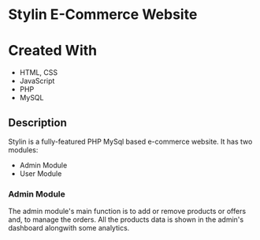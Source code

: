 # Stylin E-Commerce Website

# Created With

- HTML, CSS
- JavaScript
- PHP
- MySQL

## Description

Stylin is a fully-featured PHP MySql based e-commerce website. 
It has two modules:
- Admin Module
- User Module

### Admin Module

The admin module's main function is to add or remove products or offers and, to manage the orders. All the products data is shown in the admin's dashboard alongwith some analytics. 